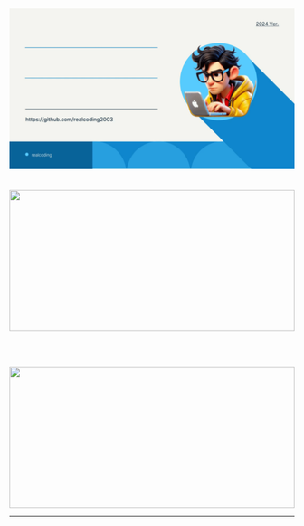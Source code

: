 <div>
  <img src="realcoding.gif">
</div>

<br>
<br>

<picture>
  <source
    srcset="https://github-readme-stats.vercel.app/api?username=realcoding2003&show_icons=true&theme=dark"
    media="(prefers-color-scheme: dark)"
  />
  <source
    srcset="https://github-readme-stats.vercel.app/api?username=realcoding2003&show_icons=true"
    media="(prefers-color-scheme: light), (prefers-color-scheme: no-preference)"
  />
  <img height="250" width="100%" align="center" src="https://github-readme-stats.vercel.app/api?username=anuraghazra&show_icons=true" />
</picture>

<br><br>

<picture>
  <source
    srcset="https://github-readme-stats.vercel.app/api/top-langs/?username=realcoding2003&layout=compact&theme=dark"
    media="(prefers-color-scheme: dark)"
  />
  <source
    srcset="https://github-readme-stats.vercel.app/api/top-langs/?username=realcoding2003&layout=compact"
    media="(prefers-color-scheme: light), (prefers-color-scheme: no-preference)"
  />
  <img height="250" width="100%" align="center" src="https://github-readme-stats.vercel.app/api?username=anuraghazra&show_icons=true" />
</picture>

---
